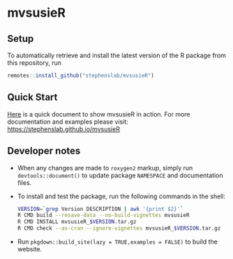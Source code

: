 # mvsusieR

## Setup

To automatically retrieve and install the latest version of the R
package from this repository, run

```r
remotes::install_github("stephenslab/mvsusieR")
```

## Quick Start

[Here](https://stephenslab.github.io/mvsusieR/articles/prediction.html) is
a quick document to show mvsusieR in action.  For more documentation and
examples please visit: https://stephenslab.github.io/mvsusieR

## Developer notes

+ When any changes are made to `roxygen2` markup, simply run 
`devtools::document()` to update package `NAMESPACE`
and documentation files.

+ To install and test the package, run the following commands
in the shell:

    ```bash
    VERSION=`grep Version DESCRIPTION | awk '{print $2}'`
    R CMD build --resave-data --no-build-vignettes mvsusieR
    R CMD INSTALL mvsusieR_$VERSION.tar.gz
    R CMD check --as-cran --ignore-vignettes mvsusieR_$VERSION.tar.gz
    ```

+ Run `pkgdown::build_site(lazy = TRUE,examples = FALSE)` to build the
  website.
